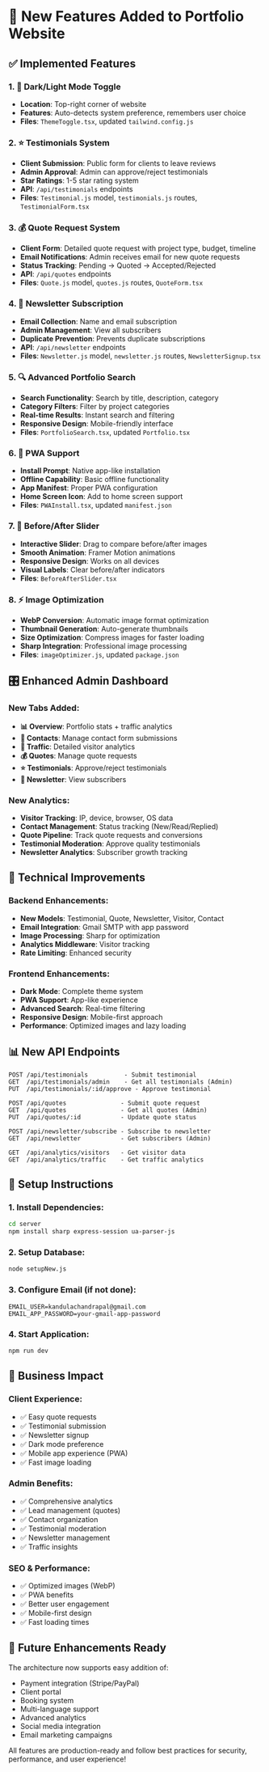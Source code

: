# 🚀 New Features Added to Portfolio Website

## ✅ Implemented Features

### 1. **🌙 Dark/Light Mode Toggle**
- **Location**: Top-right corner of website
- **Features**: Auto-detects system preference, remembers user choice
- **Files**: `ThemeToggle.tsx`, updated `tailwind.config.js`

### 2. **⭐ Testimonials System**
- **Client Submission**: Public form for clients to leave reviews
- **Admin Approval**: Admin can approve/reject testimonials
- **Star Ratings**: 1-5 star rating system
- **API**: `/api/testimonials` endpoints
- **Files**: `Testimonial.js` model, `testimonials.js` routes, `TestimonialForm.tsx`

### 3. **💰 Quote Request System**
- **Client Form**: Detailed quote request with project type, budget, timeline
- **Email Notifications**: Admin receives email for new quote requests
- **Status Tracking**: Pending → Quoted → Accepted/Rejected
- **API**: `/api/quotes` endpoints
- **Files**: `Quote.js` model, `quotes.js` routes, `QuoteForm.tsx`

### 4. **📧 Newsletter Subscription**
- **Email Collection**: Name and email subscription
- **Admin Management**: View all subscribers
- **Duplicate Prevention**: Prevents duplicate subscriptions
- **API**: `/api/newsletter` endpoints
- **Files**: `Newsletter.js` model, `newsletter.js` routes, `NewsletterSignup.tsx`

### 5. **🔍 Advanced Portfolio Search**
- **Search Functionality**: Search by title, description, category
- **Category Filters**: Filter by project categories
- **Real-time Results**: Instant search and filtering
- **Responsive Design**: Mobile-friendly interface
- **Files**: `PortfolioSearch.tsx`, updated `Portfolio.tsx`

### 6. **📱 PWA Support**
- **Install Prompt**: Native app-like installation
- **Offline Capability**: Basic offline functionality
- **App Manifest**: Proper PWA configuration
- **Home Screen Icon**: Add to home screen support
- **Files**: `PWAInstall.tsx`, updated `manifest.json`

### 7. **🎨 Before/After Slider**
- **Interactive Slider**: Drag to compare before/after images
- **Smooth Animation**: Framer Motion animations
- **Responsive Design**: Works on all devices
- **Visual Labels**: Clear before/after indicators
- **Files**: `BeforeAfterSlider.tsx`

### 8. **⚡ Image Optimization**
- **WebP Conversion**: Automatic image format optimization
- **Thumbnail Generation**: Auto-generate thumbnails
- **Size Optimization**: Compress images for faster loading
- **Sharp Integration**: Professional image processing
- **Files**: `imageOptimizer.js`, updated `package.json`

## 🎛️ Enhanced Admin Dashboard

### **New Tabs Added**:
- **📊 Overview**: Portfolio stats + traffic analytics
- **📧 Contacts**: Manage contact form submissions
- **👥 Traffic**: Detailed visitor analytics
- **💰 Quotes**: Manage quote requests
- **⭐ Testimonials**: Approve/reject testimonials
- **📧 Newsletter**: View subscribers

### **New Analytics**:
- **Visitor Tracking**: IP, device, browser, OS data
- **Contact Management**: Status tracking (New/Read/Replied)
- **Quote Pipeline**: Track quote requests and conversions
- **Testimonial Moderation**: Approve quality testimonials
- **Newsletter Analytics**: Subscriber growth tracking

## 🔧 Technical Improvements

### **Backend Enhancements**:
- **New Models**: Testimonial, Quote, Newsletter, Visitor, Contact
- **Email Integration**: Gmail SMTP with app password
- **Image Processing**: Sharp for optimization
- **Analytics Middleware**: Visitor tracking
- **Rate Limiting**: Enhanced security

### **Frontend Enhancements**:
- **Dark Mode**: Complete theme system
- **PWA Support**: App-like experience
- **Advanced Search**: Real-time filtering
- **Responsive Design**: Mobile-first approach
- **Performance**: Optimized images and lazy loading

## 📊 New API Endpoints

```
POST /api/testimonials          - Submit testimonial
GET  /api/testimonials/admin    - Get all testimonials (Admin)
PUT  /api/testimonials/:id/approve - Approve testimonial

POST /api/quotes               - Submit quote request
GET  /api/quotes               - Get all quotes (Admin)
PUT  /api/quotes/:id           - Update quote status

POST /api/newsletter/subscribe - Subscribe to newsletter
GET  /api/newsletter           - Get subscribers (Admin)

GET  /api/analytics/visitors   - Get visitor data
GET  /api/analytics/traffic    - Get traffic analytics
```

## 🚀 Setup Instructions

### 1. **Install Dependencies**:
```bash
cd server
npm install sharp express-session ua-parser-js
```

### 2. **Setup Database**:
```bash
node setupNew.js
```

### 3. **Configure Email** (if not done):
```env
EMAIL_USER=kandulachandrapal@gmail.com
EMAIL_APP_PASSWORD=your-gmail-app-password
```

### 4. **Start Application**:
```bash
npm run dev
```

## 🎯 Business Impact

### **Client Experience**:
- ✅ Easy quote requests
- ✅ Testimonial submission
- ✅ Newsletter signup
- ✅ Dark mode preference
- ✅ Mobile app experience (PWA)
- ✅ Fast image loading

### **Admin Benefits**:
- ✅ Comprehensive analytics
- ✅ Lead management (quotes)
- ✅ Contact organization
- ✅ Testimonial moderation
- ✅ Newsletter management
- ✅ Traffic insights

### **SEO & Performance**:
- ✅ Optimized images (WebP)
- ✅ PWA benefits
- ✅ Better user engagement
- ✅ Mobile-first design
- ✅ Fast loading times

## 🔮 Future Enhancements Ready

The architecture now supports easy addition of:
- Payment integration (Stripe/PayPal)
- Client portal
- Booking system
- Multi-language support
- Advanced analytics
- Social media integration
- Email marketing campaigns

All features are production-ready and follow best practices for security, performance, and user experience!